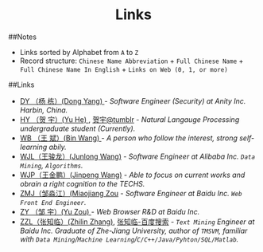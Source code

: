 <?xml version="1.0" encoding="utf-8"?>
<head>
    <meta charset="utf-8">
    <title>Links</title>
</head><body>


<div align=center><h1>Links</h1></div>

##Notes
* Links sorted by Alphabet from `A` to `Z`
* Record structure: `Chinese Name Abbreviation` + `Full Chinese Name` + `Full Chinese Name In English` + `Links on Web (0, 1, or more)`



##Links
* [DY （杨  栋）(Dong Yang)   ]() - _Software Engineer (Security) at Anity Inc. Harbin, China._
* [HY （贺  宇）(Yu  He)      ](http://www.heyucs.com), [贺宇@tumblr](http://xinyu1607.tumblr.com/) - _Natural Langauge Processing undergraduate student (Currently)._
* [WB （王  斌）(Bin Wang)    ](http://www.crazyhotice.com) - _A person who follow the interest, strong self-learning abily._
* [WJL（王骏龙）(Junlong Wang)]() - _Software Engineer at Alibaba Inc. `Data Mining`, `Algorithms`._ 
* [WJP（王金鹏）(Jinpeng Wang)]() - _Able to focus on current works and obrain a right cognition to the TECHS._
* [ZMJ（邹淼江）(Miaojiang Zou]() - _Software Engineer at Baidu Inc. `Web Front End Engineer`._
* [ZY （邹  宇）(Yu  Zou)     ](http://www.0x90b9.com) - _Web Browser R&D at Baidu Inc._
* [ZZL（张知临）(Zhilin Zhang)](http://blog.csdn.net/zhzhl202/), [张知临-百度搜索](http://www.baidu.com/s?wd=%E5%BC%A0%E7%9F%A5%E4%B8%B4&rsv_spt=1&issp=1&rsv_bp=0&ie=utf-8&tn=baiduhome_pg&rsv_sug3=1&rsv_sug1=1&rsv_sug4=142) - _`Text Mining` Engineer at Baidu Inc. Graduate of Zhe-Jiang University, author of `TMSVM`, familiar with `Data Mining`/`Machine Learning`/`C/C++/Java/Pyhton/SQL/Matlab`._
